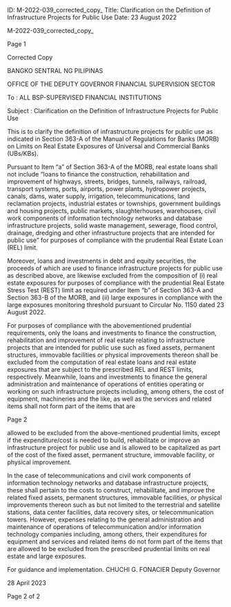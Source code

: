 ID: M-2022-039_corrected_copy_
Title: Clarification on the Definition of Infrastructure Projects for Public Use
Date: 23 August 2022

M-2022-039_corrected_copy_

Page 1

Corrected Copy

BANGKO SENTRAL NG PILIPINAS

OFFICE OF THE DEPUTY GOVERNOR FINANCIAL SUPERVISION SECTOR

To : ALL BSP-SUPERVISED FINANCIAL INSTITUTIONS

Subject : Clarification on the Definition of Infrastructure Projects for Public Use

This is to clarify the definition of infrastructure projects for public use as indicated in Section 363-A of the Manual of Regulations for Banks (MORB) on Limits on Real Estate Exposures of Universal and Commercial Banks (UBs/KBs).

Pursuant to Item “a” of Section 363-A of the MORB, real estate loans shall not include “loans to finance the construction, rehabilitation and improvement of highways, streets, bridges, tunnels, railways, railroad, transport systems, ports, airports, power plants, hydropower projects, canals, dams, water supply, irrigation, telecommunications, land reclamation projects, industrial estates or townships, government buildings and housing projects, public markets, slaughterhouses, warehouses, civil work components of information technology networks and database infrastructure projects, solid waste management, sewerage, flood control, drainage, dredging and other infrastructure projects that are intended for public use” for purposes of compliance with the prudential Real Estate Loan (REL) limit.

Moreover, loans and investments in debt and equity securities, the proceeds of which are used to finance infrastructure projects for public use as described above, are likewise excluded from the composition of (i) real estate exposures for purposes of compliance with the prudential Real Estate Stress Test (REST) limit as required under Item “b” of Section 363-A and Section 363-B of the MORB, and (ii) large exposures in compliance with the large exposures monitoring threshold pursuant to Circular No. 1150 dated 23 August 2022.

For purposes of compliance with the abovementioned prudential requirements, only the loans and investments to finance the construction, rehabilitation and improvement of real estate relating to infrastructure projects that are intended for public use such as fixed assets, permanent structures, immovable facilities or physical improvements thereon shall be excluded from the computation of real estate loans and real estate exposures that are subject to the prescribed REL and REST limits, respectively. Meanwhile, loans and investments to finance the general administration and maintenance of operations of entities operating or working on such infrastructure projects including, among others, the cost of equipment, machineries and the like, as well as the services and related items shall not form part of the items that are

Page 2

allowed to be excluded from the above-mentioned prudential limits, except if the expenditure/cost is needed to build, rehabilitate or improve an infrastructure project for public use and is allowed to be capitalized as part of the cost of the fixed asset, permanent structure, immovable facility, or physical improvement.

In the case of telecommunications and civil work components of information technology networks and database infrastructure projects, these shall pertain to the costs to construct, rehabilitate, and improve the related fixed assets, permanent structures, immovable facilities, or physical improvements thereon such as but not limited to the terrestrial and satellite stations, data center facilities, data recovery sites, or telecommunication towers. However, expenses relating to the general administration and maintenance of operations of telecommunication and/or information technology companies including, among others, their expenditures for equipment and services and related items do not form part of the items that are allowed to be excluded from the prescribed prudential limits on real estate and large exposures.

For guidance and implementation. CHUCHI G. FONACIER Deputy Governor

28 April 2023

Page 2 of 2